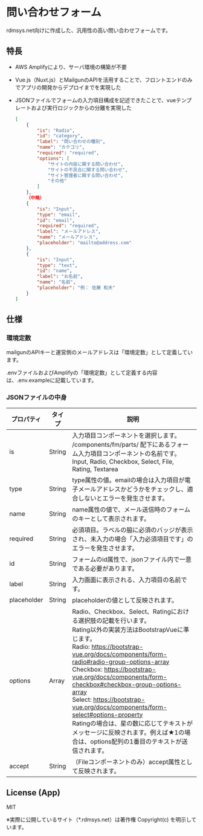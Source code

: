 # 問い合わせフォーム

rdmsys.net向けに作成した、汎用性の高い問い合わせフォームです。

## 特長

- AWS Amplifyにより、サーバ環境の構築が不要
- Vue.js（Nuxt.js）とMailgunのAPIを活用することで、フロントエンドのみでアプリの開発からデプロイまでを実現した
- JSONファイルでフォームの入力項目構成を記述できたことで、vueテンプレートおよび実行ロジックからの分離を実現した
    
    ```json
    [
        {
            "is": "Radio",
            "id": "category",
            "label": "問い合わせの種別",
            "name": "カテゴリ",
            "required": "required",
            "options": [
                "サイトの内容に関する問い合わせ",
                "サイトの不具合に関する問い合わせ",
                "サイト管理者に関する問い合わせ",
                "その他"
            ]
        },
        （中略）
        {
            "is": "Input",
            "type": "email",
            "id": "email",
            "required": "required",
            "label": "メールアドレス",
            "name": "メールアドレス",
            "placeholder": "mailto@address.com"
        },
        {
            "is": "Input",
            "type": "text",
            "id": "name",
            "label": "お名前",
            "name": "名前",
            "placeholder": "例： 佐藤 和夫"
        }
    ]
    ```
    

## 仕様

### 環境定数

mailgunのAPIキーと運営側のメールアドレスは「環境定数」として定義しています。

.envファイルおよびAmplifyの「環境定数」として定義する内容は、.env.exampleに記載しています。

### JSONファイルの中身

| プロパティ | タイプ | 説明 |
| --- | --- | --- |
| is | String | 入力項目コンポーネントを選択します。<br>/components/fm/parts/ 配下にあるフォーム入力項目コンポーネントの名前です。<br>Input, Radio, Checkbox, Select, File, Rating, Textarea |
| type | String | type属性の値。emailの場合は入力項目が電子メールアドレスかどうかをチェックし、適合しないとエラーを発生させます。 |
| name | String | name属性の値で、メール送信時のフォームのキーとして表示されます。 |
| required | String | 必須項目。ラベルの脇に必須のバッジが表示され、未入力の場合「入力必須項目です」のエラーを発生させます。 |
| id | String | フォームのid属性で、jsonファイル内で一意である必要があります。 |
| label | String | 入力画面に表示される、入力項目の名前です。 |
| placeholder | String | placeholderの値として反映されます。 |
| options | Array | Radio、Checkbox、Select、Ratingにおける選択肢の記載を行います。<br>Rating以外の実装方法はBootstrapVueに準じます。<br>Radio: https://bootstrap-vue.org/docs/components/form-radio#radio-group-options-array<br>Checkbox: https://bootstrap-vue.org/docs/components/form-checkbox#checkbox-group-options-array<br>Select: https://bootstrap-vue.org/docs/components/form-select#options-property<br>Ratingの場合は、星の数に応じてテキストがメッセージに反映されます。例えば★1の場合は、options配列の1番目のテキストが送信されます。 |
| accept | String | （Fileコンポーネントのみ）accept属性として反映されます。 |

## License (App)
MIT

※実際に公開しているサイト（*.rdmsys.net）は著作権 Copyright(c) を明示しています。